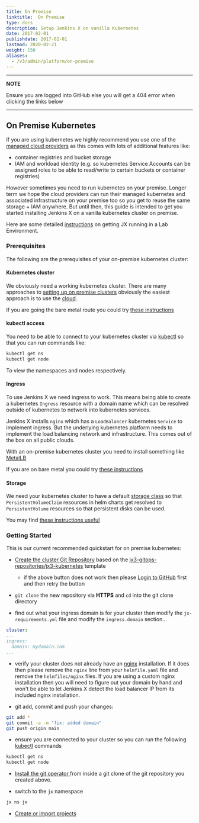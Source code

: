 ```yaml
---
title: On Premise
linktitle:  On Premise
type: docs
description: Setup Jenkins X on vanilla Kubernetes  
date: 2017-02-01
publishdate: 2017-02-01
lastmod: 2020-02-21
weight: 150
aliases:
  - /v3/admin/platform/on-premise
---
```


---
**NOTE**

Ensure you are logged into GitHub else you will get a 404 error when clicking the links below

---

## On Premise Kubernetes

If you are using kubernetes we highly recommend you use one of the [managed cloud providers](/v3/#administration) as this comes with lots of additional features like:

* container registries and bucket storage
* IAM and workload identity (e.g. so kubernetes Service Accounts can be assigned roles to be able to read/write to certain buckets or container registries) 

However sometimes you need to run kubernetes on your premise. Longer term we hope the cloud providers can run their managed kubernetes and associated infrastructure on your premise too so you get to reuse the same storage + IAM anywhere. But until then, this guide is intended to get you started installing Jenkins X on a vanilla kubernetes cluster on premise.

Here are some detailed [instructions](https://007ba7.us/howto/jx-install/) on getting JX running in a Lab Environment.

### Prerequisites

The following are the prerequisites of your on-premise kubernetes cluster:

#### Kubernetes cluster

We obviously need a working kubernetes cluster. There are many approaches to [setting up on premise clusters](https://kubernetes.io/docs/setup/production-environment/tools/) obviously the easiest approach is to use the [cloud](/v3/#administration).

If you are going the bare metal route you could try [these instructions](https://007ba7.us/howto/k8s-install/)
 
#### kubectl access

You need to be able to connect to your kubernetes cluster via [kubectl](https://kubernetes.io/docs/tasks/tools/install-kubectl/) so that you can run commands like:

```bash 
kubectl get ns
kubectl get node
```

To view the namespaces and nodes respectively.
 
#### Ingress

To use Jenkins X we need ingress to work. This means being able to create a kubernetes `Ingress`  resource with a domain name which can be resolved outside of kubernetes to network into kubernetes services.

Jenkins X installs `nginx` which has a `LoadBalancer` kubernetes `Service` to implement ingress. But the underlying kubernetes platform needs to implement the load balancing network and infrastructure. This comes out of the box on all public clouds.
 
With an on-premise kubernetes cluster you need to install something like [MetalLB](https://metallb.universe.tf/)

If you are on bare metal you could try [these instructions](https://007ba7.us/howto/metallb/)

#### Storage

We need your kubernetes cluster to have a default [storage class](https://kubernetes.io/docs/concepts/storage/storage-classes/) so that `PersistentVolumeClaim` resources in helm charts get resolved to `PersistentVolume` resources so that persistent disks can be used.

You may find [these instructions useful](https://007ba7.us/howto/nfs-storage/)

### Getting Started

This is our current recommended quickstart for on premise kubernetes:

*  <a href="https://github.com/jx3-gitops-repositories/jx3-kubernetes/generate" target="github" class="btn bg-primary text-light">Create the cluster Git Repository</a> based on the [jx3-gitops-repositories/jx3-kubernetes](https://github.com/jx3-gitops-repositories/jx3-kubernetes/generate) template

    * if the above button does not work then please [Login to GitHub](https://github.com/login) first and then retry the button

* `git clone` the new repository via **HTTPS** and `cd` into the git clone directory

* find out what your ingress domain is for your cluster then modify the `jx-requirements.yml` file and modify the `ingress.domain` section...

```yaml
cluster:
...
ingress:
  domain: mydomain.com
...
```

* verify your cluster does not already have an [nginx](https://www.nginx.com/) installation. If it does then please remove the `nginx` line from your `helmfile.yaml` file and remove the `helmfiles/nginx` files. If you are using a custom nginx installation then you will need to figure out your domain by hand and won't be able to let Jenkins X detect the load balancer IP from its included nginx installation.

* git add, commit and push your changes:

```bash
git add *
git commit -a -m "fix: added domain"
git push origin main
```

* ensure you are connected to your cluster so you can run the following [kubectl](https://kubernetes.io/docs/tasks/tools/install-kubectl/) commands 

```bash 
kubectl get ns
kubectl get node      
```        

*  <a href="/v3/guides/operator/" 
    target="github" class="btn bg-primary text-light" 
    title="install the git operator to setup Jenkins X in your cluster">
    Install the git operator
  </a> from inside a git clone of the git repository you created above.

* switch to the `jx` namespace

```bash    
jx ns jx
```        

*  <a href="/v3/develop/create-project/" class="btn bg-primary text-light">Create or import projects</a> 


